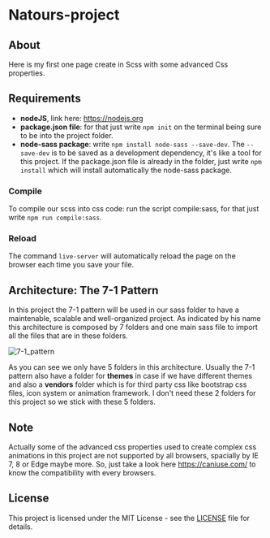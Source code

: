 # Natours-project

## About

Here is my first one page create in Scss with some advanced Css properties.

## Requirements

* <strong>nodeJS</strong>, link here: <https://nodejs.org>
* <strong>package.json file</strong>: for that just write `npm init` on the terminal being sure to be into the project folder.
* <strong>node-sass package</strong>: write `npm install node-sass --save-dev`. The `--save-dev` is to be saved as a development dependency, it's like a tool for this project. If the package.json file is already in the folder, just write `npm install` which will install automatically the node-sass package.

### Compile
To compile our scss into css code: run the script compile:sass, for that just write `npm run compile:sass`.

### Reload
The command `live-server` will automatically reload the page on the browser each time you save your file.


## Architecture: The 7-1 Pattern

In this project the 7-1 pattern will be used in our sass folder to have a maintenable, scalable and well-organized project. As indicated by his name this architecture is composed by 7 folders and one main sass file to import all the files that are in these folders.

![7-1_pattern](https://user-images.githubusercontent.com/22610601/57609462-3b67f880-756f-11e9-8465-93ec0bdea63c.png)

As you can see we only have 5 folders in this architecture. Usually the 7-1 pattern also have a folder for <strong>themes</strong> in case if we have different themes and also a <strong>vendors</strong> folder which is for third party css like bootstrap css files, icon system or animation framework. I don't need these 2 folders for this project so we stick with these 5 folders.


<!--## Quick reminder of how to use Sass-->

<!-- ### Variables
Variables are like containers where we can store some data. Like the size of a font or the name of a color or any other values of css properties which will be reused more than once in our page.-->

<!-- ### Mixins -->

## Note

Actually some of the advanced css properties used to create complex css animations in this project are not supported by all browsers, spacially by IE 7, 8 or Edge maybe more. 
So, just take a look here <https://caniuse.com/> to know the compatibility with every browsers.

## License

This project is licensed under the MIT License - see the <a href="https://github.com/laurianne29/natours-project/blob/master/LICENSE">LICENSE</a> file for details.
